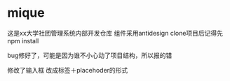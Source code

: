 # mique
这是xx大学社团管理系统内部开发仓库
组件采用antidesign
clone项目后记得先npm install

bug修好了，可能是因为谁不小心动了项目结构，所以报的错

修改了输入框
改成标签＋placehoder的形式